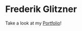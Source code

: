 # Frederik Glitzner
Take a look at my [Portfolio](http://glitznerf.github.io/)!


[//]: <> (<img height="120px" src="https://github-readme-stats.vercel.app/api/top-langs/?username=glitznerf&hide=html&hide_title=true&hide_border=true&layout=compact&langs_count=7&exclude_repo=comp426,Redventures-Movie-Quotes&text_color=000&icon_color=fff&bg_color=0,52fa5a,4dfcff,c64dff&theme=graywhite" />)
